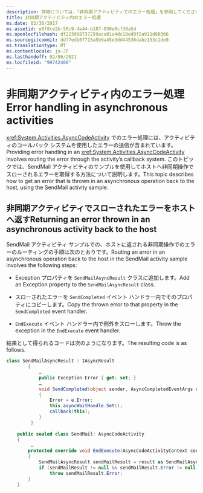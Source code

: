 ```yaml
---
description: 詳細については、「非同期アクティビティでのエラー処理」を参照してください。
title: 非同期アクティビティ内のエラー処理
ms.date: 03/30/2017
ms.assetid: e8f8ce2b-50c9-4e44-b187-030e0cf30a5d
ms.openlocfilehash: df223998737259aca01a4dc18ed9f2a911d80366
ms.sourcegitcommit: ddf7edb67715a5b9a45e3dd44536dabc153c1de0
ms.translationtype: MT
ms.contentlocale: ja-JP
ms.lasthandoff: 02/06/2021
ms.locfileid: "99742408"
---
```

# <a name="error-handling-in-asynchronous-activities"></a><span data-ttu-id="5a1a0-103">非同期アクティビティ内のエラー処理</span><span class="sxs-lookup"><span data-stu-id="5a1a0-103">Error handling in asynchronous activities</span></span>

<span data-ttu-id="5a1a0-104"><xref:System.Activities.AsyncCodeActivity> でのエラー処理には、アクティビティのコールバック システムを使用したエラーの送信が含まれています。</span><span class="sxs-lookup"><span data-stu-id="5a1a0-104">Providing error handling in an <xref:System.Activities.AsyncCodeActivity> involves routing the error through the activity’s callback system.</span></span> <span data-ttu-id="5a1a0-105">このトピックでは、SendMail アクティビティのサンプルを使用してホストへ非同期操作でスローされるエラーを取得する方法について説明します。</span><span class="sxs-lookup"><span data-stu-id="5a1a0-105">This topic describes how to get an error that is thrown in an asynchronous operation back to the host, using the SendMail activity sample.</span></span>  
  
## <a name="returning-an-error-thrown-in-an-asynchronous-activity-back-to-the-host"></a><span data-ttu-id="5a1a0-106">非同期アクティビティでスローされたエラーをホストへ返す</span><span class="sxs-lookup"><span data-stu-id="5a1a0-106">Returning an error thrown in an asynchronous activity back to the host</span></span>  

 <span data-ttu-id="5a1a0-107">SendMail アクティビティ サンプルでの、ホストに返される非同期操作でのエラーのルーティングの手順は次のとおりです。</span><span class="sxs-lookup"><span data-stu-id="5a1a0-107">Routing an error in an asynchronous operation back to the host in the SendMail activity sample involves the following steps:</span></span>  
  
- <span data-ttu-id="5a1a0-108">Exception プロパティを `SendMailAsyncResult` クラスに追加します。</span><span class="sxs-lookup"><span data-stu-id="5a1a0-108">Add an Exception property to the `SendMailAsyncResult` class.</span></span>  
  
- <span data-ttu-id="5a1a0-109">スローされたエラーを `SendCompleted` イベント ハンドラー内でそのプロパティにコピーします。</span><span class="sxs-lookup"><span data-stu-id="5a1a0-109">Copy the thrown error to that property in the `SendCompleted` event handler.</span></span>  
  
- <span data-ttu-id="5a1a0-110">`EndExecute` イベント ハンドラー内で例外をスローします。</span><span class="sxs-lookup"><span data-stu-id="5a1a0-110">Throw the exception in the `EndExecute` event handler.</span></span>  
  
 <span data-ttu-id="5a1a0-111">結果として得られるコードは次のようになります。</span><span class="sxs-lookup"><span data-stu-id="5a1a0-111">The resulting code is as follows.</span></span>  
  
```csharp  
class SendMailAsyncResult : IAsyncResult  
        {  
            …  
            public Exception Error { get; set; }
            …  
            void SendCompleted(object sender, AsyncCompletedEventArgs e)  
            {  
                Error = e.Error;  
                this.asyncWaitHandle.Set();  
                callback(this);  
            }  
         }  
  
    public sealed class SendMail: AsyncCodeActivity  
    {  
         …  
        protected override void EndExecute(AsyncCodeActivityContext context, IAsyncResult result)  
        {  
            SendMailAsyncResult sendMailResult = result as SendMailAsyncResult;  
            if (sendMailResult != null && sendMailResult.Error != null)  
                throw sendMailResult.Error;
        }  
    }  
```
